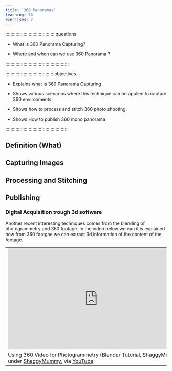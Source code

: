 ```yaml
---
title: '360 Panoramas'
teaching: 10
exercises: 2
---
```

:::::::::::::::::::::::::::::::::::::: questions 
- What is 360 Panorama Capturing?

- Where and when can we use 360 Panorama ?

:::::::::::::::::::::::::::::::::::::::::::::::::

::::::::::::::::::::::::::::::::::::: objectives
- Explains what is 360 Panorama Capturing

- Shows various scenarios where this technique can be applied to capture 360 environments.

- Showa how to process and stitch 360 photo shooting.

- Shows How to publish 360 mono panorama

<!-- - Advantages and disadvantages for the use of this techniques.-->

::::::::::::::::::::::::::::::::::::::::::::::::

## Definition (What)

## Capturing  Images

## Processing and Stitching

## Publishing


### Digital Acquisition trough 3d software
Another recent interesting techniques comes from the blending of photogrammetry and 360 footage.
In the video below we can it is explained how from 360 footgae we can extract 3d information of the content of the footage.

|   | 
|---|
| <iframe width="560" height="315" src="https://www.youtube.com/embed/sPAC81BY_Q0?si=Ukk8fpSSBvNdlhSR" title="YouTube video player" frameborder="0" allow="accelerometer; autoplay; clipboard-write; encrypted-media; gyroscope; picture-in-picture; web-share" allowfullscreen></iframe>  |
| Using 360 Video for Photogrammetry (Blender Tutorial, ShaggyMummy, under [ShaggyMummy](https://www.newamsterdamphotovideo.com/), via [YouTube](https://www.youtube.com/watch?v=sPAC81BY_Q0) |







